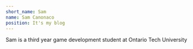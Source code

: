 ```yaml
---
short_name: Sam
name: Sam Canonaco
position: It's my blog
---
```

Sam is a third year game development student at Ontario Tech University